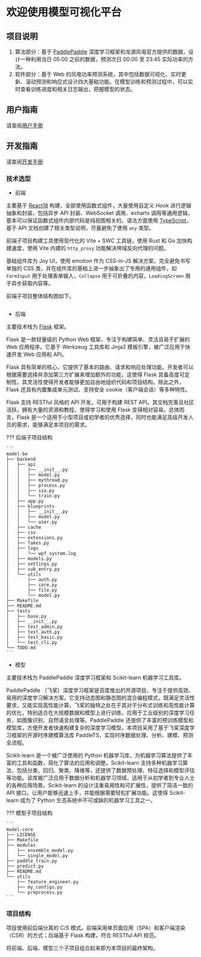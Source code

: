 # 欢迎使用模型可视化平台

## 项目说明

1. 算法部分：基于 [PaddlePaddle](https://www.paddlepaddle.org.cn/) 深度学习框架和龙源风电官方提供的数据，设计一种利用当日 05:00 之前的数据，预测次日 00:00 至 23:45 实际功率的方法。
2. 软件部分：基于 Web 的风电功率预测系统，其中包括数据可视化、实时更新、滚动预测和响应式设计四大基础功能。在模型训练和预测过程中，可以实时查看训练进度和相关日志输出，把握模型的状态。

## 用户指南

请查阅[用户手册](./user/guide.md)

## 开发指南

请查阅[开发手册](./dev/summarize.md)

### 技术选型

- 前端

主要基于 [React18](https://react.dev/) 构建，全部使用函数式组件，大量使用自定义 Hook 进行逻辑抽象和封装，包括异步 API 封装、WebSocket 调用、echarts 调用等通用逻辑，基本可以保证函数式组件内部代码是纯视图相关的。语法方面使用 [TypeScript](https://www.typescriptlang.org/)，基于 API 文档创建了相关类型说明，尽量避免了使用 `any` 类型。

前端子项目构建工具使用现代化的 Vite + SWC 工具链，使用 Rust 和 Go 加快构建速度，使用 Vite 内建的 `http_proxy` 功能解决垮域反向代理的问题。

基础组件库为 Joy UI，使用 emotion 作为 CSS-in-JS 解决方案，完全避免书写单独的 CSS 类，并在组件库的基础上进一步抽象出了专用的通用组件，如 `FormInput` 用于处理表单输入，`Collapse` 用于可折叠的内容，`LoadingScreen` 用于异步获取内容等。

前端子项目整体结构图如下。

```

```

- 后端

主要技术栈为 [Flask](https://flask.palletsprojects.com/en/2.3.x/) 框架。

Flask 是一款轻量级的 Python Web 框架，专注于构建简单、灵活且易于扩展的 Web 应用程序。它基于 Werkzeug 工具库和 Jinja2 模板引擎，被广泛应用于快速开发 Web 应用和 API。

Flask 具有简单的核心，它提供了基本的路由、请求和响应处理功能。开发者可以根据需要选择并添加第三方扩展来增加额外的功能，这使得 Flask 具备高度可定制性。其灵活性使得开发者能够更加自由地组织代码和项目结构。除此之外，Flask 还具有内置集成单元测试、支持安全 cookie（客户端会话）等多种特性。

Flask 支持 RESTful 风格的 API 开发，可用于构建 REST API。其文档完善且社区活跃，拥有大量的资源和教程，使得学习和使用 Flask 变得相对容易。总体而言，Flask 是一个适用于小型项目或初学者的优秀选择，同时也能满足高级开发人员的需求，能够满足本项目的需求。

??? 后端子项目结构

    ```
    model-be
    ├── backend
    │   ├── api
    │   │   ├── __init__.py
    │   │   ├── model.py
    │   │   ├── mythread.py
    │   │   ├── process.py
    │   │   ├── sio.py
    │   │   └── train.py
    │   ├── app.py
    │   ├── blueprints
    │   │   ├── __init__.py
    │   │   ├── model.py
    │   │   └── user.py
    │   ├── cache
    │   ├── csv
    │   ├── extensions.py
    │   ├── fakes.py
    │   ├── logs
    │   │   └── wpf_system.log
    │   ├── models.py
    │   ├── settings.py
    │   ├── sub_entry.py
    │   └── utils
    │       ├── auth.py
    │       ├── core.py
    │       ├── file.py
    │       └── model.py
    ├── Makefile
    ├── README.md
    ├── tests
    │   ├── base.py
    │   ├── __init__.py
    │   ├── test_admin.py
    │   ├── test_auth.py
    │   ├── test_basic.py
    │   └── test_cli.py
    └── TODO.md
    ```

- 模型

主要技术栈为 PaddlePaddle 深度学习框架和 Scikit-learn 机器学习工具库。

PaddlePaddle （飞桨）深度学习框架是百度推出的开源项目，专注于提供高效、易用的深度学习解决方案。它支持动态图和静态图的混合编程模式，既满足灵活性要求，又能实现高性能计算。飞桨的独特之处在于其对于分布式训练和高性能计算的优化，特别适合在大规模数据和模型上进行训练，应用于工业级别的深度学习任务，如图像识别、自然语言处理等。PaddlePaddle 还提供了丰富的预训练模型和模型库，方便开发者快速构建复杂的深度学习模型。本项目采用了基于飞桨深度学习框架的开源时序建模算法库 PaddleTS，实现时序数据处理、分析、建模、预测全流程。

Scikit-learn 是一个被广泛使用的 Python 机器学习库，为机器学习算法提供了丰富的工具和函数，简化了算法的应用和调整。Scikit-learn 支持多种机器学习算法，包括分类、回归、聚类、降维等，还提供了数据预处理、特征选择和模型评估等功能。该库被广泛应用于数据分析和机器学习领域，适用于从初学者到专业人士的各种应用场景。Scikit-learn 的设计注重易用性和可扩展性，提供了简洁一致的 API 接口，让用户能够迅速上手，并能根据需要轻松扩展功能。这使得 Scikit-learn 成为了 Python 生态系统中不可或缺的机器学习工具之一。

??? 模型子项目结构

    ```
    model-core
    ├── LICENSE
    ├── Makefile
    ├── modules
    │   ├── ensemble_model.py
    │   └── single_model.py
    ├── paddle_train.py
    ├── predict.py
    ├── README.md
    └── utils
        ├── feature_engineer.py
        ├── my_configs.py
        └── preprocess.py
    ```

### 项目结构

项目使用前后端分离的 C/S 模式。前端采用单页面应用（SPA）和客户端渲染（CSR）的方式；后端基于 Flask 构建，符合 RESTful API 规范。

将前端、后端、模型三个子项目组合起来即为本项目的最终架构。

